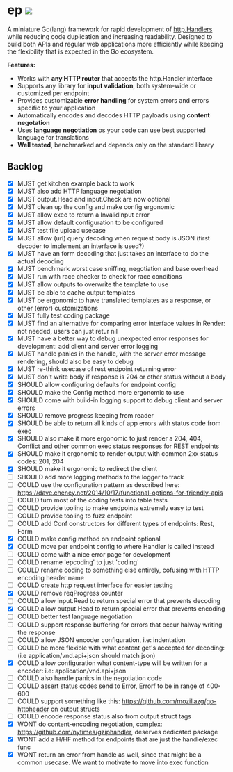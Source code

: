 # ep [![](https://godoc.org/github.com/advanderveer/ep?status.svg)](https://pkg.go.dev/github.com/advanderveer/ep?tab=doc)
A miniature Go(lang) framework for rapid development of [http.Handlers](https://pkg.go.dev/net/http?tab=doc#Handler) 
while reducing code duplication and increasing readability. Designed to build 
both APIs and regular web applications more efficiently while keeping the 
flexibility that is expected in the Go ecosystem.

__Features:__

- Works with __any HTTP router__ that accepts the http.Handler interface
- Supports any library for __input validation__, both system-wide or customized per endpoint
- Provides customizable __error handling__ for system errors and errors specific to your application
- Automatically encodes and decodes HTTP payloads using __content negotation__ 
- Uses __language negotiation__ os your code can use best supported language for translations
- __Well tested__, benchmarked and depends only on the standard library

## Backlog
- [x] MUST   get kitchen example back to work
- [x] MUST   also add HTTP language negotiation
- [x] MUST   output.Head and input.Check are now optional
- [x] MUST 	 clean up the config and make config ergonomic 
- [x] MUST   allow exec to return a InvalidInput error
- [x] MUST   allow default configuration to be configured
- [x] MUST   test file upload usecase
- [x] MUST   allow (url) query decoding when request body is JSON (first decoder to implement an interface is used?)
- [x] MUST   have an form decoding that just takes an interface to do the actual decoding
- [x] MUST   benchmark worst case sniffing, negotiation and base overhead
- [x] MUST   run with race checker to check for race conditions
- [x] MUST   allow outputs to overwrite the template to use
- [x] MUST   be able to cache output templates
- [x] MUST   be ergonomic to have translated templates as a response, or other (error) customizations
- [x] MUST   fully test coding package
- [x] MUST   find an alternative for comparing error interface values in Render: not needed, users can just retur nil
- [x] MUST   have a better way to debug unexpected error responses for development: add client and server error logging
- [x] MUST   handle panics in the handle, with the server error message rendering, should also be easy to debug
- [x] MUST   re-think usecase of rest endpoint returning error
- [x] MUST   don't write body if response is 204 or other status without a body
- [x] SHOULD allow configuring defaults for endpoint config
- [x] SHOULD make the Config method more ergonomic to use
- [x] SHOULD come with build-in logging support to debug client and server errors
- [x] SHOULD remove progress keeping from reader
- [x] SHOULD be able to return all kinds of app errors with status code from exec
- [x] SHOULD also make it more ergonomic to just render a 204, 404, Conflict and other common exec status responses for REST endpoints
- [x] SHOULD make it ergonomic to render output with common 2xx status codes: 201, 204
- [x] SHOULD make it ergonomic to redirect the client
- [ ] SHOULD add more logging methods to the logger to track
- [ ] COULD  use the configuration pattern as described here: https://dave.cheney.net/2014/10/17/functional-options-for-friendly-apis
- [ ] COULD  turn most of the coding tests into table tests
- [ ] COULD  provide tooling to make endpoints extremely easy to test
- [ ] COULD  provide tooling to fuzz endpoint
- [ ] COULD  add Conf constructors for different types of endpoints: Rest, Form
- [x] COULD  make config method on endpoint optional
- [x] COULD  move per endpoint config to where Handler is called instead
- [ ] COULD  come with a nice error page for development
- [ ] COULD  rename 'epcoding' to just 'coding'
- [ ] COULD  rename coding to something else entirely, cofusing with HTTP encoding header name
- [ ] COULD  create http request interface for easier testing
- [x] COULD  remove reqProgress counter
- [ ] COULD  allow input.Read to return special error that prevents decoding
- [x] COULD  allow output.Head to return special error that prevents encoding
- [ ] COULD  better test language negotiation
- [ ] COULD  support response buffering for errors that occur halway writing the response
- [ ] COULD  allow JSON encoder configuration, i.e: indentation
- [ ] COULD  be more flexible with what content get's accepted for decoding: (i.e application/vnd.api+json should match json)
- [x] COULD  allow configuration what content-type will be written for a encoder: i.e: application/vnd.api+json
- [ ] COULD  also handle panics in the negotiation code
- [ ] COULD  assert status codes send to Error, Errorf to be in range of 400-600
- [ ] COULD  support something like this: https://github.com/mozillazg/go-httpheader on output structs
- [ ] COULD  encode response status also from output struct tags
- [x] WONT   do content-encoding negotiation, complex: https://github.com/nytimes/gziphandler, deserves dedicated package
- [x] WONT   add a H/HF method for endpoints that are just the handle/exec func
- [x] WONT  return an error from handle as well, since that might be a common usecase. We want to motivate to move into exec function